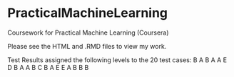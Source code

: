 # PracticalMachineLearning
Coursework for Practical Machine Learning (Coursera)

Please see the HTML and .RMD files to view my work.


Test Results assigned the following levels to the 20 test cases:
B A B A A E D B A A B C B A E E A B B B
